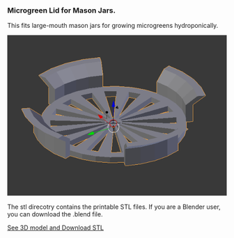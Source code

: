 ### Microgreen Lid for Mason Jars.
This fits large-mouth mason jars for growing microgreens hydroponically.

![alt text](https://github.com/WillWelker/3d-print/blob/master/microgreen-lid/images/microgreen-lid.png "Microgreen Lid")

The stl direcotry contains the printable STL files.  If you are a Blender user, you can download the .blend file. 

[See 3D model and Download STL](https://github.com/WillWelker/3d-print/blob/master/microgreen-lid/stl/microgreen-lid-screen.stl)
